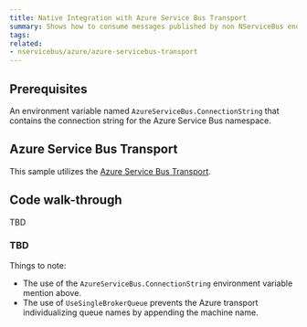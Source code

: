 ```yaml
---
title: Native Integration with Azure Service Bus Transport
summary: Shows how to consume messages published by non NServiceBus endpoints
tags:
related:
- nservicebus/azure/azure-servicebus-transport
---
```


## Prerequisites 

An environment variable named `AzureServiceBus.ConnectionString` that contains the connection string for the Azure Service Bus namespace.


## Azure Service Bus Transport

This sample utilizes the [Azure Service Bus Transport](/nservicebus/azure/azure-servicebus-transport.md).


## Code walk-through

TBD

### TBD

Things to note:

 * The use of the `AzureServiceBus.ConnectionString` environment variable mention above.
 * The use of `UseSingleBrokerQueue` prevents the Azure transport individualizing queue names by appending the machine name.  